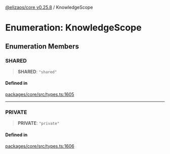 [@elizaos/core v0.25.8](../index.md) / KnowledgeScope

# Enumeration: KnowledgeScope

## Enumeration Members

### SHARED

> **SHARED**: `"shared"`

#### Defined in

[packages/core/src/types.ts:1605](https://github.com/elizaOS/eliza/blob/main/packages/core/src/types.ts#L1605)

***

### PRIVATE

> **PRIVATE**: `"private"`

#### Defined in

[packages/core/src/types.ts:1606](https://github.com/elizaOS/eliza/blob/main/packages/core/src/types.ts#L1606)
